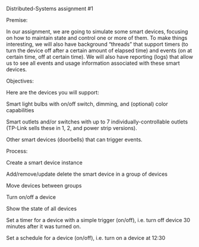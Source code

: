 Distributed-Systems assignment #1

Premise:

In our assignment, we are going to simulate some smart devices, focusing on how to maintain state and control one or more of them. To make things interesting, we will also have background “threads” that support timers (to turn the device off after a certain amount of elapsed time) and events (on at certain time, off at certain time).  We will also have reporting (logs) that allow us to see all events and usage information associated with these smart devices.


Objectives:

Here are the devices you will support:

Smart light bulbs with on/off switch, dimming, and (optional) color capabilities

Smart outlets and/or switches with up to 7 individually-controllable outlets (TP-Link sells these in 1, 2, and power strip versions). 

Other smart devices (doorbells) that can trigger events.


Process:

Create a smart device instance

Add/remove/update delete the smart device in a group of devices

Move devices between groups

Turn on/off a device

Show the state of all devices

Set a timer for a device with a simple trigger (on/off), i.e. turn off device 30 minutes after it was turned on.

Set a schedule for a device (on/off), i.e. turn on a device at 12:30







